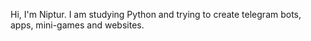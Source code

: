 Hi, I'm Niptur. I am studying Python and trying to create telegram bots, apps, mini-games and websites.
